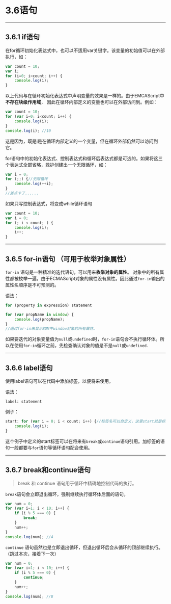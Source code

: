 # 3.6语句
------
## 3.6.1 if语句
在for循环初始化表达式中，也可以不适用var关键字。该变量的初始值可以在外部执行，如：
```js
var count = 10;
var i;
for (i=0; i<count; i++) {
    console.log(i);
}
```
以上代码与在循环初始化表达式中声明变量的效果是一样的。由于EMCAScript中**不存在块级作用域**，
因此在循环内部定义的变量也可以在外部访问到。例如：
```js
var count = 10;
for (var i=0; i<count; i++) {
    console.log(i);
}
console.log(i); //10
```
这是因为，既是i是在循环内部定义的一个变量，但在循环外部仍然可以访问到它。

for语句中的初始化表达式、控制表达式和循环后表达式都是可选的。如果将这三个表达式全部省略，救护创建出一个无限循环，如：
```js
var i = 0;
for (;;) {//无限循环
    console.log(++i);
}
//差点卡了......
```

如果只写控制表达式，将变成while循环语句
```js
var count = 10;
var i = 0;
for (; i < count; ) {
    console.log(i);
    i++;
}
```
-----

## 3.6.5 for-in语句 （可用于枚举对象属性）
`for-in` 语句是一种精准的迭代语句，可以用来**枚举对象的属性**。
对象中的所有属性都被枚举一遍。由于ECMAScript对象的属性没有属性。因此通过`for-in`输出的属性名顺序是不可预测的。

语法：
```js
for (property in expression) statement
```
```js
for (var propName in window) {
    console.log(propName);
}
//通过for-in来显示BOM中window对象的所有属性。
```
如果要迭代的对象变量值为`null`或`undefined`时，`for-in`语句会不执行循环体。所以在使用`for-in`循环之前，先检查确认对象的值是不是`null`或`undefined`.

------

## 3.6.6 label语句
使用label语句可以在代码中添加标签，以便将来使用。

语法：
```
label: statement
```
例子：
```js
start: for (var i = 0; i < count; i++) {//标签名可以自定义，这里start就是标签名
    console.log(i);
}
```
这个例子中定义的start标签可以在将来有`break`或`continue`语句引用。加标签的语句一般都要与`for`语句等循环语句配合使用。

------
## 3.6.7 break和continue语句
>break 和 continue 语句用于循环中精确地控制代码的执行。

`break`语句会立即退出循环，强制继续执行循环体后面的语句。
```js
var num = 0;
for (var i=1; i < 10; i++) {
    if (i % 5 === 0) {
        break;
    }
    num++;
}
console.log(num); //4
```

`continue` 语句虽然也是立即退出循环，但退出循环后会从循环的顶部继续执行。（跳过本次，接着下一次）
```js
var num = 0;
for (var i=1; i < 10; i++) {
    if (i % 5 === 0) {
        continue;
    }
    num++;
}
console.log(num); //8
```
